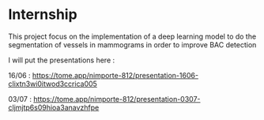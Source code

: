 # Internship
This project focus on the implementation of a deep learning model to do the segmentation of vessels in mammograms in order to improve BAC detection

I will put the presentations here :

16/06 : https://tome.app/nimporte-812/presentation-1606-clixtn3wi0itwod3ccrica005

03/07 : https://tome.app/nimporte-812/presentation-0307-cljmjtp6s09hioa3anavzhfpe
